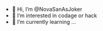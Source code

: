 - 👋 Hi, I’m @NovaSanAsJoker
- 👀 I’m interested in codage or hack
- 🌱 I’m currently learning ...

<!---
NovaSanAsJoker/NovaSanAsJoker is a ✨ special ✨ repository because its `README.md` (this file) appears on your GitHub profile.
You can click the Preview link to take a look at your changes.
--->
